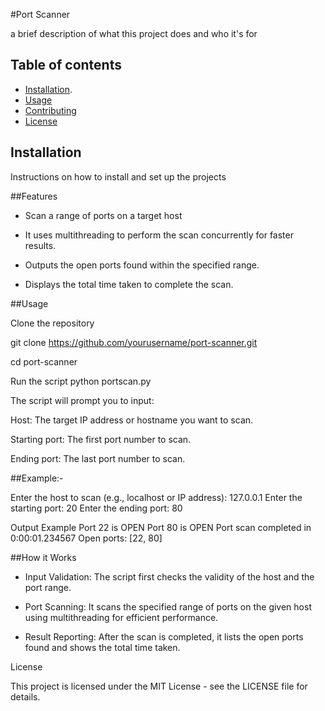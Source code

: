 #Port Scanner

a brief description of what this project does and who it's for

## Table of contents

- [Installation](#installation).
- [Usage](#usage)
- [Contributing](#contributing)
- [License](#license)

## Installation

Instructions on how to install and set up the projects

##Features

- Scan a range of ports on a target host
 
- It uses multithreading to perform the scan concurrently for faster results.
 
- Outputs the open ports found within the specified range.
 
- Displays the total time taken to complete the scan.
 
    
##Usage

 Clone the repository
 
git clone https://github.com/yourusername/port-scanner.git

cd port-scanner

Run the script
python portscan.py

The script will prompt you to input:

   
   Host: The target IP address or hostname you want to scan.
   
   Starting port: The first port number to scan.
    
  Ending port: The last port number to scan.

##Example:-

Enter the host to scan (e.g., localhost or IP address): 127.0.0.1
Enter the starting port: 20
Enter the ending port: 80

 Output Example
Port 22 is OPEN
Port 80 is OPEN
Port scan completed in 0:00:01.234567
Open ports: [22, 80]

##How it Works

   - Input Validation: The script first checks the validity of the host and the port range.
   
   - Port Scanning: It scans the specified range of ports on the given host using multithreading for efficient performance.
   
   - Result Reporting: After the scan is completed, it lists the open ports found and shows the total time taken.

License

This project is licensed under the MIT License - see the LICENSE file for details.

    
